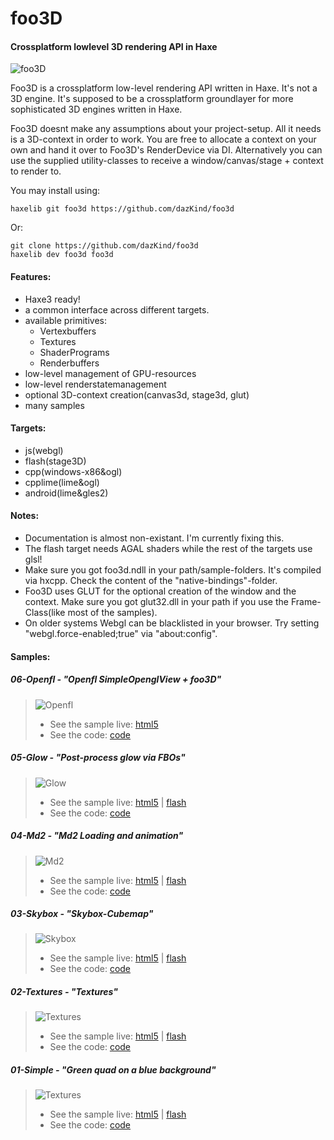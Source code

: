 foo3D
=====

#### Crossplatform lowlevel 3D rendering API in Haxe

![foo3D](http://developium.net/pics/w00t3.jpg)

Foo3D is a crossplatform low-level rendering API written in Haxe. It's not a 3D engine. It's supposed to be a crossplatform groundlayer for more sophisticated 3D engines written in Haxe.

Foo3D doesnt make any assumptions about your project-setup. All it needs is a 3D-context in order to work. You are free to allocate a context on your own and hand it over to Foo3D's RenderDevice via DI. Alternatively you can use the supplied utility-classes to receive a window/canvas/stage + context to render to.

You may install using:

	haxelib git foo3d https://github.com/dazKind/foo3d
	
Or:

	git clone https://github.com/dazKind/foo3d
	haxelib dev foo3d foo3d


#### Features:
* Haxe3 ready!
* a common interface across different targets.
* available primitives:
  * Vertexbuffers
  * Textures
  * ShaderPrograms
  * Renderbuffers
* low-level management of GPU-resources
* low-level renderstatemanagement
* optional 3D-context creation(canvas3d, stage3d, glut)
* many samples

#### Targets:
* js(webgl)
* flash(stage3D)
* cpp(windows-x86&ogl)
* cpplime(lime&ogl)
* android(lime&gles2)

#### Notes:
* Documentation is almost non-existant. I'm currently fixing this.
* The flash target needs AGAL shaders while the rest of the targets use glsl!
* Make sure you got foo3d.ndll in your path/sample-folders. It's compiled via hxcpp. Check the content of the "native-bindings"-folder.
* Foo3D uses GLUT for the optional creation of the window and the context. Make sure you got glut32.dll in your path if you use the Frame-Class(like most of the samples).
* On older systems Webgl can be blacklisted in your browser. Try setting "webgl.force-enabled;true" via "about:config".

#### Samples:

##### 06-Openfl - "Openfl SimpleOpenglView + foo3D"
> ![Openfl](http://developium.net/projects/foo3d/06-Openfl/s_200.jpg)
> * See the sample live: [html5](http://developium.net/projects/foo3d/06-Openfl/Export/html5/bin)
> * See the code: [code](https://github.com/dazKind/foo3D/blob/master/1%2C0%2C0/samples/06-Openfl/Source/Main.hx)

##### 05-Glow - "Post-process glow via FBOs"
> ![Glow](http://developium.net/projects/foo3d/05-Glow/s_200.jpg)
> * See the sample live: [html5](http://developium.net/projects/foo3d/05-Glow/js) | [flash](http://developium.net/projects/foo3d/05-Glow/swf)
> * See the code: [code](https://github.com/dazKind/foo3D/blob/master/1%2C0%2C0/samples/05-Glow/Sample.hx)

##### 04-Md2 - "Md2 Loading and animation"
> ![Md2](http://developium.net/projects/foo3d/04-Md2/s_200.jpg)
> * See the sample live: [html5](http://developium.net/projects/foo3d/04-Md2/js) | [flash](http://developium.net/projects/foo3d/04-Md2/swf)
> * See the code: [code](https://github.com/dazKind/foo3D/blob/master/1%2C0%2C0/samples/04-Md2/Sample.hx)

##### 03-Skybox - "Skybox-Cubemap"
> ![Skybox](http://developium.net/projects/foo3d/03-Skybox/s_200.jpg)
> * See the sample live: [html5](http://developium.net/projects/foo3d/03-Skybox/js) | [flash](http://developium.net/projects/foo3d/03-Skybox/swf)
> * See the code: [code](https://github.com/dazKind/foo3D/blob/master/1%2C0%2C0/samples/03-Skybox/Sample.hx)

##### 02-Textures - "Textures"
> ![Textures](http://developium.net/projects/foo3d/02-Textures/s_200.jpg)
> * See the sample live: [html5](http://developium.net/projects/foo3d/02-Textures/js) | [flash](http://developium.net/projects/foo3d/02-Textures/swf)
> * See the code: [code](https://github.com/dazKind/foo3D/blob/master/1%2C0%2C0/samples/02-Textures/Sample.hx)

##### 01-Simple - "Green quad on a blue background"
> ![Textures](http://developium.net/projects/foo3d/01-Simple/s_200.jpg)
> * See the sample live: [html5](http://developium.net/projects/foo3d/01-Simple/js) | [flash](http://developium.net/projects/foo3d/01-Simple/swf)
> * See the code: [code](https://github.com/dazKind/foo3D/blob/master/1%2C0%2C0/samples/01-Simple/Sample.hx)

